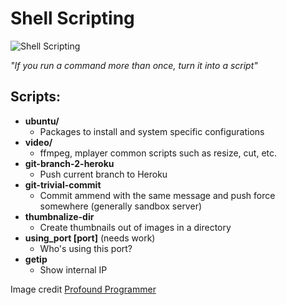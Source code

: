 # Shell Scripting
![Shell Scripting](http://picandocodigo.net/wp-content/uploads/2012/10/shell-scripting.png)

*"If you run a command more than once, turn it into a script"*

## Scripts:

  * **ubuntu/**
    * Packages to install and system specific configurations
  * **video/**
    * ffmpeg, mplayer common scripts such as resize, cut, etc.
  * **git-branch-2-heroku**
    * Push current branch to Heroku
  * **git-trivial-commit**
    * Commit ammend with the same message and push force somewhere (generally sandbox server)
  * **thumbnalize-dir**
    * Create thumbnails out of images in a directory
  * **using_port [port]** (needs work)
    * Who's using this port?
  * **getip**
    * Show internal IP

Image credit [Profound Programmer](http://theprofoundprogrammer.com/post/32456292060/text-shell-scripting-photograph-of-what-used)

